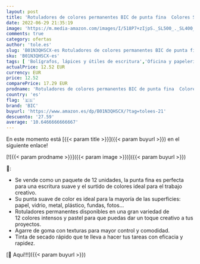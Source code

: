 ```yaml
---
layout: post
title: 'Rotuladores de colores permanentes BIC de punta fina  Colores Surtidos   12 unidades'
date: 2022-06-29 21:35:19
image: 'https://m.media-amazon.com/images/I/518P7+zIjpS._SL500_._SL400_.jpg'
comments: true
category: ofertas
author: 'tole.es'
slug: 'B01N3QHSCX-es Rotuladores de colores permanentes BIC de punta fina...'
sku: 'B01N3QHSCX-es'
tags: [ 'Bolígrafos, lápices y útiles de escritura','Oficina y papelería','Rotuladores permanentes','Rotuladores y subrayadores','bic','rotuladores','🇪🇸', ]
actualPrice: 12.52 EUR
currency: EUR
price: 12.52
comparePrice: 17.29 EUR
prodname: 'Rotuladores de colores permanentes BIC de punta fina  Colores Surtidos   12 unidades'
country: 'es'
flag: '🇪🇸'
brand: 'BIC'
buyurl: 'https://www.amazon.es/dp/B01N3QHSCX/?tag=tolees-21'
descuento: '27.59'
average: '10.6466666666667'
---
```


En este momento está [{{< param title >}}]({{< param buyurl >}}) en el siguiente enlace!

[![{{< param prodname >}}]({{< param image >}})]({{< param buyurl >}})

🔎:

- Se vende como un paquete de 12 unidades, la punta fina es perfecta para una escritura suave y el surtido de colores ideal para el trabajo creativo.
- Su punta suave de color es ideal para la mayoría de las superficies: papel, vidrio, metal, plástico, fundas, fotos...
- Rotuladores permanentes disponibles en una gran variedad de 12 colores intensos y pastel para que puedas dar un toque creativo a tus proyectos.
- Agarre de goma con texturas para mayor control y comodidad.
- Tinta de secado rápido que te lleva a hacer tus tareas con eficacia y rapidez.

[🛒 Aquí!!!]({{< param buyurl >}})
